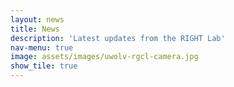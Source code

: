 ```yaml
---
layout: news
title: News 
description: 'Latest updates from the RIGHT Lab'
nav-menu: true
image: assets/images/uwolv-rgcl-camera.jpg
show_tile: true
---
```

